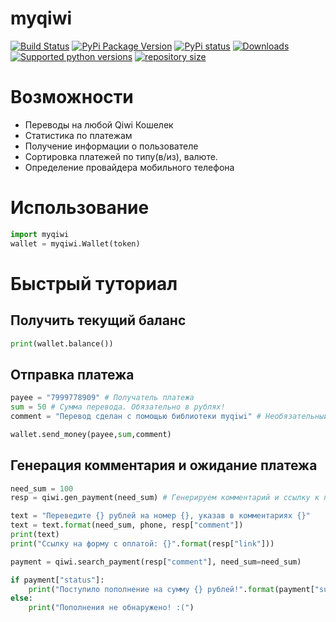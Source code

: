 # myqiwi

[![Build Status](https://ci.appveyor.com/api/projects/status/3fra1d6670020wit?svg=true)](https://ci.appveyor.com/project/alteralt/myqiwi)
[![PyPi Package Version](https://img.shields.io/pypi/v/myqiwi.svg?style=flat-square)](https://pypi.python.org/pypi/myqiwi)
[![PyPi status](https://img.shields.io/pypi/status/myqiwi.svg?style=flat-square)](https://pypi.python.org/pypi/myqiwi)
[![Downloads](https://pepy.tech/badge/myqiwi)](https://pepy.tech/project/myqiwi)
[![Supported python versions](https://img.shields.io/pypi/pyversions/myqiwi.svg?style=flat-square)](https://pypi.python.org/pypi/myqiwi)
[![repository size](https://img.shields.io/github/repo-size/alteralt/myqiwi)](https://github.com/alteralt/myqiwi)


Возможности
======
* Переводы на любой Qiwi Кошелек
* Статистика по платежам
* Получение информации о пользователе
* Сортировка платежей по типу(в/из), валюте.
* Определение провайдера мобильного телефона


Использование
======
```python
import myqiwi
wallet = myqiwi.Wallet(token)
```

Быстрый туториал
======

Получить текущий баланс
----------------
```python
print(wallet.balance())
```

Отправка платежа
----------------
```python
payee = "7999778909" # Получатель платежа
sum = 50 # Сумма перевода. Обязательно в рублях!
comment = "Перевод сделан с помощью библиотеки myqiwi" # Необязательный аргумент

wallet.send_money(payee,sum,comment)
```

Генерация комментария и ожидание платежа
----------------

```python
need_sum = 100
resp = qiwi.gen_payment(need_sum) # Генерируем комментарий и ссылку к платежу

text = "Переведите {} рублей на номер {}, указав в комментариях {}"
text = text.format(need_sum, phone, resp["comment"])
print(text)
print("Ссылку на форму с оплатой: {}".format(resp["link"]))

payment = qiwi.search_payment(resp["comment"], need_sum=need_sum)

if payment["status"]:
    print("Поступило пополнение на сумму {} рублей!".format(payment["sum"]))
else:
    print("Пополнения не обнаружено! :(")
```
